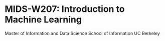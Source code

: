 # MIDS-W207: Introduction to Machine Learning
Master of Information and Data Science
School of Information
UC Berkeley
